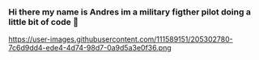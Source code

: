 ### Hi there my name is Andres im a military figther pilot doing a little bit of code 👋
https://user-images.githubusercontent.com/111589151/205302780-7c6d9dd4-ede4-4d74-98d7-0a9d5a3e0f36.png
<!--
**Peligro3634/Peligro3634** is a ✨ _special_ ✨ repository because its `README.md` (this file) appears on your GitHub profile.

Here are some of what im doing:

- 🔭 I’m currently working on Argentine Air Force
- 🌱 I’m currently learning Fullstack development in #ArgentinaPrograma
- ☁  I’m also studying for get my Salesforce Admin certification 
- 🤔 I’m looking for help with all what you can
- ⚡ Fun fact: i’m just coding since july of 2022 
-->
